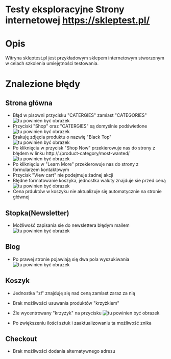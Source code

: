 # Testy eksploracyjne Strony internetowej https://skleptest.pl/

# Opis
Witryna skleptest.pl jest przykładowym sklepem internetowym stworzonym w celach szkolenia umiejętności testowania.


# Znalezione błędy

## Strona główna
- Błąd w pisowni przycisku "CATERGIES" zamiast "CATEGORIES"
![tu powinien być obrazek](/images/podswietlenie.PNG "błąd w pisowni")
- Przyciski "Shop" oraz "CATERGIES" są domyślnie podświetlone
![tu powinien być obrazek](/images/podswietlenie.png "błąd stylistyczny")
- Brakuję zdjęcia produktu o nazwię "Black Top"
![tu powinien być obrazek](/images/brak_zdjecia.png "błąd braku zdjęcia")
- Po kliknięciu w przycisk "Shop Now" przekierowuje nas do strony z błędem w linku http://./product-category/most-wanted/
![tu powinien być obrazek](/images/blad_strony.png "błąd w linku")
- Po kliknięciu w "Learn More" przekierowuje nas do strony z formularzem kontaktowym
- Przycisk "View cart" nie podejmuje żadnej akcji
- Błędne formatowanie koszyka, jednostka waluty znajduje sie przed ceną 
![tu powinien być obrazek](/images/koszyk_formatowanie.png "błąd formatowania")
- Cena prduktów w koszyku nie aktualizuje się automatycznie na stronie głównej

## Stopka(Newsletter)
- Możliwość zapisania sie do newslettera błędym mailem
![tu powinien być obrazek](/images/newsletter.png "błąd walidacji")
## Blog
- Po prawej stronie pojawiają się dwa pola wyszukiwania
![tu powinien być obrazek](/images/2_wyszukiwarki.png "błąd stylistyczny")
## Koszyk
- Jednostka "zł" znajduję się nad ceną zamiast zaraz za nią

- Brak możliwości usuwania produktów "krzyżkiem"
- Żle wycentrowany "krzyżyk" na przycisku
![tu powinien być obrazek](/images/koszyk_krzyzyki.png "błąd stylistyczny")
- Po zwiększeniu ilości sztuk i zaaktualizowaniu ta możliwość znika

## Checkout
- Brak możliwości dodania alternatywnego adresu
